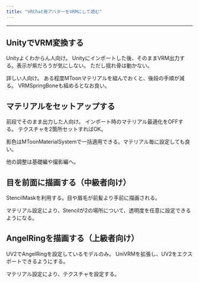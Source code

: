 ```yaml
---
title: "VRChat用アバターをVRMにして読む"
---
```



----

## UnityでVRM変換する

Unityよくわからん人向け。
Unityにインポートした後、そのままVRM出力する。表示が紫だろうが気にしない。
ただし揺れ骨は動かない。


詳しい人向け。
ある程度MToonマテリアルを組んでおくと、後段の手順が減る。
VRMSpringBoneも組めるとなお良い。

## マテリアルをセットアップする

前段でそのまま出力した人向け。
インポート時のマテリアル最適化をOFFする。
テクスチャを2箇所セットすればOK。

影色はMToonMaterialSystemで一括適用できる。マテリアル毎に設定しても良い。

他の調整は基礎編や撮影編へ。

## 目を前面に描画する（中級者向け）

StencilMaskを利用する。目や眉毛が前髪より手前に描画される。

マテリアル設定により、Stencilが2の場所について、透明度を任意に設定できるようになる。

## AngelRingを描画する（上級者向け）

UV2でAngelRingを設定しているモデルのみ。
UniVRMを拡張し、UV2をエクスポートできるようにする。

マテリアル設定により、テクスチャを設定する。

